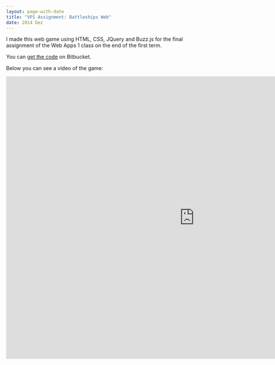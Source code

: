 ```yaml
---
layout: page-with-date
title: "VFS Assignment: Battleships Web"
date: 2014 Dez
---
```


I made this web game using HTML, CSS, JQuery and Buzz.js for the final assignment of the Web Apps 1 class on the end of the first term.

You can <a href="https://bitbucket.org/fredzvt/battleshipsgame" target="_blank">get the code</a> on Bitbucket.

Below you can see a video of the game:

<iframe src="http://www.youtube.com/embed/dcniNMtewHw" width="1024" height="768" frameborder="0"></iframe>